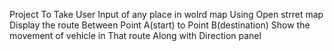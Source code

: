 Project To Take User Input of any place in wolrd map Using Open strret map
Display the route Between Point A(start) to Point B(destination)
Show the movement of vehicle in That route Along with Direction panel
